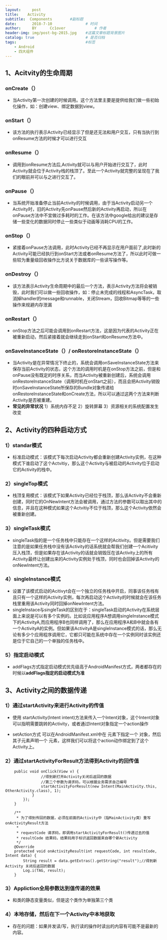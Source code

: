 ```yaml
---
layout:     post   				    
title:    Activity 				 
subtitle:  Components        #副标题
date:       2018-7-10			   	# 时间
author:     BY 		Cc1over				# 作者
header-img: img/post-bg-2015.jpg 	#这篇文章标题背景图片
catalog: true 						# 是否归档
tags:								#标签
    - Android
    - 四大组件
---
```



## 1、Acitvity的生命周期
### onCreate（）
* 当Activity第一次创建的时候调用。这个方法里主要是提供给我们做一些初始化操作，如：创建view、绑定数据到view。
### onStart（）
* 该方法的执行表示Activity已经显示了但是还无法和用户交互，只有当执行到onResume方法的时候才可以进行交互
### onResume（）
* 调用到onResume方法后,Activity就可以与用户开始进行交互了，此时Activity就会位于Activity栈的栈顶了。至此一个Activity就完整的呈现在了我们的眼前并可以与之进行交互了。
### onPause（）
* 当系统开始准备停止当前Activity的时候调用，由于当Activity启动另一个Activity时，旧的Activity先onPause然后新的Activity再启动，所以在onPause方法中不宜做过多耗时的工作。在该方法中google给出的建议是存储一些变化的数据同时停止一些类似于动画等消耗CPU的工作。
### onStop（）
* 紧接着onPause方法调用，此时Activity已经不再显示在用户面前了,此时新的Activity可能已经执行到onStart方法或者onResume方法了，所以此时可做一些较为重量级回收操作比方说关于数据库的一些读写操作等。
### onDestroy（）
* 该方法表示Activity生命周期中的最后一个方法，表示Activity方法将会被销毁，此时我们可以做一些回收操作，如：停止未完成的线程和AsyncTask，取消掉handler的message和runnable，关闭Stream，回收Bitmap等等的一些操作来规避内存泄漏
### onRestart（）
* onStop方法之后可能会调用到onRestart方法，这是因为代表的Activity正在被重新启动，然后紧接着就会继续走到onStart和onResume方法中。
### onSaveInstanceState（）/    onRestoreInstanceState（）
* 当Activity是在异常情况下终止的，系统会调用onSaveInstanceState方法来保存当前Activity的状态，这个方法的调用时机是在onStop方法之前，但是和onPause没有既定的时序关系，而当Activity被重新创建后，系统会调用onRestoreInstanceState（调用时机在onStart之前），而且会把Activity销毁时onSaveInstanceState所保存的Bundle对象传递给onRestoreInstanceState和onCreate方法，所以可以通过这两个方法来判断Activity是否被重建。
* **常见的异常状况**   1）系统内存不足   2）旋转屏幕  3）资源相关的系统配置发生改变
## 2、Activity的四种启动方式
###  1）standar模式
* 标准启动模式：该模式下每次启动Activity都会重新创建Activity实例，在这种模式下谁启动了这个Actvitiy，那么这个Activity与被启动的Activity位于启动它的Activity的栈中。
###  2）singleTop模式
* 栈顶复用模式：该模式下如果Activity已经位于栈顶，那么该Activity不会重新创建，同时它的OnNewIntent方法会被调用，通过方法的参数可以取出其中的信息，并且在这种模式如果这个Actvitiy不位于栈顶，那么这个Activity依然会被重新创建。
###  3）singleTask模式
* singleTask指的是一个任务栈中只能存在一个这样的Acitivity。但是需要我们注意的是如果任务栈中没有该Activity的话系统就会帮我们创建一个Acitivity压入栈顶，但是如果存在该Activity的话就会销毁压在该Activity上的所有Activity最终让创建出来的Activity实例处于栈顶，同时也会回掉该Activity的onNewIntent方法。
###  4）singleInstance模式
* 设置了该模式启动的Acitivyt会在一个独立的任务栈中开启，同事该任务栈有且只有一个这样的Activity实例，每次再启动这个Activity的时候就会在该任务栈里重用该Activity同时回掉onNewIntent方法。<br>
* singleInstace与singleTask的区别在于：singleTask启动的Activity在系统层面上来说是可以有多个实例的。比如说应用程序A想调用singleInstance模式下的ActivityA,而应用程序B也同样调用了，那么在应用程序A和B中就会各有一个ActivityA的实例。但如果该ActivityA是singleInstance模式的话，那么无论有多少个应用程序调用它，它都只可能在系统中存在一个实例同时该实例还是位于它自己的一个单独的任务栈中。
### 5）指定启动模式
* addFlags方式指定启动模式优先级高于AndroidManifest方式，两者都存在的时候以**addFlags指定的启动模式为准**
##  3、Activity之间的数据传递
### 1）通过startActivity来进行Activity的传值
* 使用 startActivity(Intent intent)方法来传入一个Intent对象，这个Intent对象可以指明需要跳转的Activity，或者通过Intent对象指定一个action操作

* setAction方式
可以在AndroidManifest.xml中在 <Activity> 元素下指定一个 <intent-filter> 对象，然后其子元素声明一个 <action> 元素，这样我们可以将这个action动作绑定到了这个Activity上。
### 2）通过startActivityForResult方法得到Activity的回传值

~~~
    public void onClick(View v) {
                //得到新打开Activity关闭后返回的数据
                //第二个参数为请求码，可以根据业务需求自己编号
                startActivityForResult(new Intent(MainActivity.this, OtherActivity.class), 1);
            }
        });
    }
    
    /**
     * 为了得到传回的数据，必须在前面的Activity中（指MainActivity类）重写onActivityResult方法
     * 
     * requestCode 请求码，即调用startActivityForResult()传递过去的值
     * resultCode 结果码，结果码用于标识返回数据来自哪个新Activity
     */
    @Override
    protected void onActivityResult(int requestCode, int resultCode, Intent data) {
        String result = data.getExtras().getString("result");//得到新Activity 关闭后返回的数据
        Log.i(TAG, result);
    }
~~~

### 3）Appliction全局参数达到值传递的效果
* 和类的静态变量类似，但是这个类作为单独第三个类
### 4）本地存储，然后在下一个Activity中本地获取
* 存在的问题：如果并发读/写，执行读的操作时读出的内容有可能不是最新的内容。


